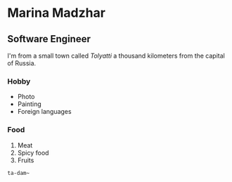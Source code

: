 # Marina Madzhar

## Software Engineer

I'm from a small town called *Tolyatti* a thousand kilometers from the capital of Russia.

### Hobby
- Photo
- Painting
- Foreign languages

### Food 
1. Meat
2. Spicy food
3. Fruits

```
ta-dam~
```

